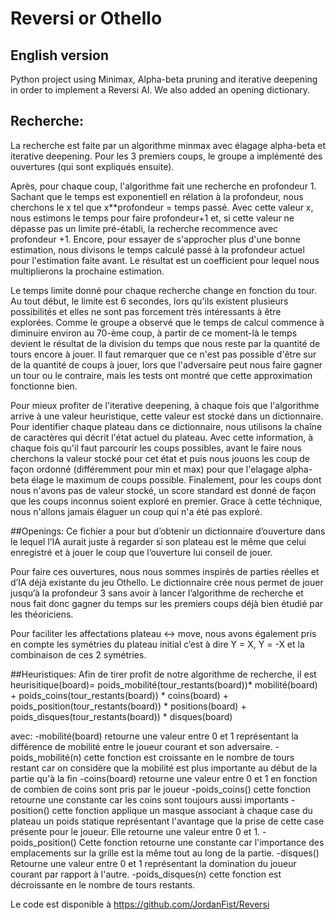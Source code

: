 # Reversi or Othello

## English version
Python project using Minimax, Alpha-beta pruning and iterative deepening in order to implement a Reversi AI. We also added an opening dictionary.

## Recherche:
La recherche est faite par un algorithme minmax avec élagage alpha-beta et iterative deepening. Pour les 3 premiers coups, le groupe a implémenté des ouvertures (qui sont expliqués ensuite).

Après, pour chaque coup, l'algorithme fait une recherche en profondeur 1. Sachant que le temps est exponentiell en rélation à la profondeur, nous cherchons le x tel que x**profondeur = temps passé. Avec cette valeur x, nous estimons le temps pour faire profondeur+1 et, si cette valeur ne dépasse pas un limite pré-établi, la recherche recommence avec profondeur +1. Encore, pour essayer de s'approcher plus d'une bonne estimation, nous divisons le temps calculé passé à la profondeur actuel pour l'estimation faite avant. Le résultat est un coefficient pour lequel nous multiplierons la prochaine estimation.

Le temps limite donné pour chaque recherche change en fonction du tour. Au tout début, le limite est 6 secondes, lors qu'ils existent plusieurs possibilités et elles ne sont pas forcement très intéressants à être explorées. Comme le groupe a observé que le temps de calcul commence à diminuire environ au 70-ème coup, à partir de ce moment-là le temps devient le résultat de la division du temps que nous reste par la quantité de tours encore à jouer. Il faut remarquer que ce n'est pas possible d'être sur de la quantité de coups à jouer, lors que l'adversaire peut nous faire gagner un tour ou le contraire, mais les tests ont montré que cette approximation fonctionne bien.

Pour mieux profiter de l'iterative deepening, à chaque fois que l'algorithme arrive à une valeur heuristique, cette valeur est stocké dans un dictionnaire. Pour identifier chaque plateau dans ce dictionnaire, nous utilisons la chaîne de caractères qui décrit l'état actuel du plateau. Avec cette information, à chaque fois qu'il faut parcourir les coups possibles, avant le faire nous cherchons la valeur stocké pour cet état et puis nous jouons les coup de façon ordonné (différemment pour min et max) pour que l'elagage alpha-beta élage le maximum de coups possible. Finalement, pour les coups dont nous n'avons pas de valeur stocké, un score standard est donné de façon que les coups inconnus soient exploré en premier. Grace à cette téchnique, nous n'allons jamais élaguer un coup qui n'a été pas exploré.


##Openings:
Ce fichier a pour but d’obtenir un dictionnaire d’ouverture dans le lequel l’IA aurait juste à regarder si son plateau est le même que celui enregistré et à jouer le coup que l’ouverture lui conseil de jouer.

Pour faire ces ouvertures, nous nous sommes inspirés de parties réelles et d’IA déjà existante du jeu Othello. Le dictionnaire crée nous permet de jouer jusqu’à la profondeur 3 sans avoir à lancer l’algorithme de recherche et nous fait donc gagner du temps sur les premiers coups déjà bien étudié par les théoriciens.

Pour faciliter les affectations plateau <-> move, nous avons également pris en compte les symétries du plateau initial c’est à dire Y = X, Y = -X et la combinaison de ces 2 symétries.

##Heuristiques:
Afin de tirer profit de notre algorithme de recherche, il est
heurisitique(board)= poids_mobilité(tour_restants(board))* mobilité(board)
    + poids_coins(tour_restants(board)) * coins(board)
    + poids_position(tour_restants(board)) * positions(board)
    + poids_disques(tour_restants(board)) * disques(board)

avec:
-mobilité(board) retourne une valeur entre 0 et 1 représentant la différence de mobilité entre le joueur courant et son adversaire.
-poids_mobilité(n) cette fonction est croissante en le nombre de tours restant car on considère que la mobilité est plus importante au début de la partie qu'à la fin
-coins(board) retourne une valeur entre 0 et 1 en fonction de combien de coins sont pris par le joueur
-poids_coins() cette fonction retourne une constante car les coins sont toujours aussi importants
-position() cette fonction applique un masque associant à chaque case du plateau un poids statique représentant l'avantage que la prise de cette case présente pour le joueur. Elle retourne une valeur entre 0 et 1.
-poids_position() Cette fonction retourne une constante car l'importance des emplacements sur la grille est la même tout au long de la partie.
-disques() Retourne une valeur entre 0 et 1 représentant la domination du joueur courant par rapport à l'autre.
-poids_disques(n) cette fonction est décroissante en le nombre de tours restants.


Le code est disponible à https://github.com/JordanFist/Reversi
